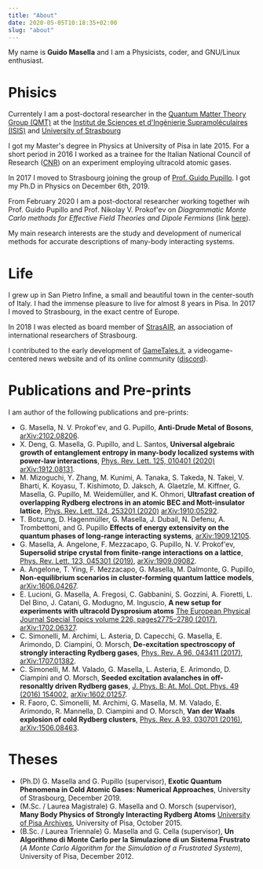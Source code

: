```yaml
---
title: "About"
date: 2020-05-05T10:18:35+02:00
slug: "about"
---
```


My name is **Guido Masella** and I am a Physicists, coder, and GNU/Linux
enthusiast.

# Phisics

Currentely I am a post-doctoral researcher in the [Quantum Matter Theory Group
(QMT)](https://qmtheory.fr) at the [Institut de Sciences et d'Ingénierie
Supramoléculaires (ISIS)](https://isis.unistra.fr) and [University of
Strasbourg](https://unistra.fr)

I got my Master's degree in Physics at University of Pisa in late 2015.  For a
short period in 2016 I worked as a trainee for the Italian National Council of
Research ([CNR](https://fox.ino.it/home/pisa/)) on an experiment employing
ultracold atomic gases.

In 2017 I moved to Strasbourg joining the group of [Prof. Guido
Pupillo](https://qmtheory.fr). I got my Ph.D in Physics on December 6th, 2019.

From February 2020 I am a post-doctoral researcher working together wih Prof.
Guido Pupillo and Prof. Nikolay V. Prokof'ev on _Diagrammatic Monte
Carlo methods for Effective Field Theories and Dipole Fermions_ (link
[here](http://www.usias.fr/en/fellows/2019-fellows/nikolay-prokofiev-guido-pupillo/)).

My main research interests are the study and development of numerical methods
for accurate descriptions of many-body interacting systems.

# Life

I grew up in San Pietro Infine, a small and beautiful town in the center-south
of Italy.  I had the immense pleasure to live for almost 8 years in Pisa. In
2017 I moved to Strasbourg, in the exact centre of Europe.

In 2018 I was elected as board member of [StrasAIR](https://strasair.org), an association of international researchers of Strasbourg.

I contributed to the early development of  [GameTales.it](https://gametales.it), a videogame-centered news website and of its online community ([discord](https://discord.gg/eKUgjT)).

# Publications and Pre-prints

I am author of the following publications and pre-prints:

* G. Masella, N. V. Prokof'ev, and G. Pupillo, **Anti-Drude Metal of Bosons**,
  [arXiv:2102.08206](https://arxiv.org/abs/2102.08206).
* X. Deng, G. Masella, G. Pupillo, and L. Santos,
  **Universal algebraic growth of entanglement entropy in many-body localized systems with power-law interactions**,
  [Phys. Rev. Lett. 125, 010401 (2020)](https://journals.aps.org/prl/abstract/10.1103/PhysRevLett.125.010401)
  [arXiv:1912.08131](https://arxiv.org/abs/1912.08131).
* M. Mizoguchi, Y. Zhang, M. Kunimi, A. Tanaka, S. Takeda, N. Takei, V. Bharti, K. Koyasu, T. Kishimoto, D. Jaksch, A. Glaetzle, M. Kiffner, G. Masella, G. Pupillo, M. Weidemüller, and K. Ohmori,
  **Ultrafast creation of overlapping Rydberg electrons in an atomic BEC and Mott-insulator lattice**,
  [Phys. Rev. Lett. 124, 253201 (2020)](https://journals.aps.org/prl/abstract/10.1103/PhysRevLett.124.253201)
  [arXiv:1910:05292](https://arxiv.org/abs/1910.05292).
* T. Botzung, D. Hagenmüller, G. Masella, J. Dubail, N. Defenu, A. Trombettoni, and G. Pupillo
  **Effects of energy extensivity on the quantum phases of long-range interacting systems**,
  [arXiv:1909.12105](https://arxiv.org/abs/1909.12105).
* G. Masella, A. Angelone, F. Mezzacapo, G. Pupillo, N. V. Prokof'ev,
  **Supersolid stripe crystal from finite-range interactions on a lattice**,
  [Phys. Rev. Lett. 123, 045301 (2019)](https://journals.aps.org/prl/abstract/10.1103/PhysRevLett.123.045301),
  [arXiv:1909.09082](https://arxiv.org/abs/1909.09082).
* A. Angelone, T. Ying, F. Mezzacapo, G. Masella, M. Dalmonte, G. Pupillo,
  **Non-equilibrium scenarios in cluster-forming quantum lattice models**,
  [arXiv:1606.04267](https://arxiv.org/abs/1606.04267).
* E. Lucioni, G. Masella, A. Fregosi, C. Gabbanini, S. Gozzini, A. Fioretti, L.
  Del Bino, J. Catani, G. Modugno, M. Inguscio,
  **A new setup for experiments with ultracold Dysprosium atoms**
  [The European Physical Journal Special Topics volume 226, pages2775–2780 (2017)](https://link.springer.com/article/10.1140/epjst/e2016-60387-6),
  [arXiv:1702.06327](https://arxiv.org/abs/1702.06327).
* C. Simonelli, M. Archimi, L. Asteria, D. Capecchi, G. Masella, E. Arimondo,
  D. Ciampini, O. Morsch,
  **De-excitation spectroscopy of strongly interacting Rydberg gases**,
  [Phys. Rev. A 96, 043411 (2017)](https://journals.aps.org/pra/abstract/10.1103/PhysRevA.96.043411),
  [arXiv:1707.01382](https://arxiv.org/abs/1707.01382).
* C. Simonelli, M. M. Valado, G. Masella, L. Asteria, E. Arimondo, D. Ciampini
  and O. Morsch,
  **Seeded excitation avalanches in off-resonaltly driven Rydberg gases**,
  [J. Phys. B: At. Mol. Opt. Phys. 49 (2016) 154002](http://iopscience.iop.org/article/10.1088/0953-4075/49/15/154002),
  [arXiv:1602.01257](http://arxiv.org/abs/1602.01257).
* R. Faoro, C. Simonelli, M. Archimi, G. Masella, M. M. Valado, E. Arimondo,
  R. Mannella, D. Ciampini and O. Morsch,
  **Van der Waals explosion of cold Rydberg clusters**,
  [Phys. Rev. A 93, 030701 (2016)](https://journals.aps.org/pra/abstract/10.1103/PhysRevA.93.030701),
  [arXiv:1506.08463](http://arxiv.org/abs/1506.08463).

# Theses
* (Ph.D) G. Masella and G. Pupillo (supervisor), **Exotic Quantum Phenomena in Cold Atomic Gases: Numerical Approaches**, University of Strasbourg, December 2019.
* (M.Sc. / Laurea Magistrale) G. Masella and O. Morsch (supervisor), **Many Body Physics of Strongly Interacting Rydberg Atoms** [University of Pisa Archives](https://etd.adm.unipi.it/theses/available/etd-09292015-200352), University of Pisa, October 2015.
* (B.Sc. / Laurea Triennale) G. Masella and G. Cella (supervisor), **Un Algorithmo di Monte Carlo per la Simulazione di un Sistema Frustrato** (_A Monte Carlo Algorithm for the Simulation of a Frustrated System_), University of Pisa, December 2012.
